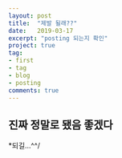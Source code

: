 ```yaml
---
layout: post
title:  "제발 될래??"
date:   2019-03-17
excerpt: "posting 되는지 확인"
project: true
tag:
- first 
- tag
- blog
- posting
comments: true
---
```


## 진짜 정말로 됐음 좋겠다
*되길...^^/

[마크다운 및 홈피작성참고]:(https://digitaldrummerj.me/blogging-on-github-part-2-your-first-post/)
